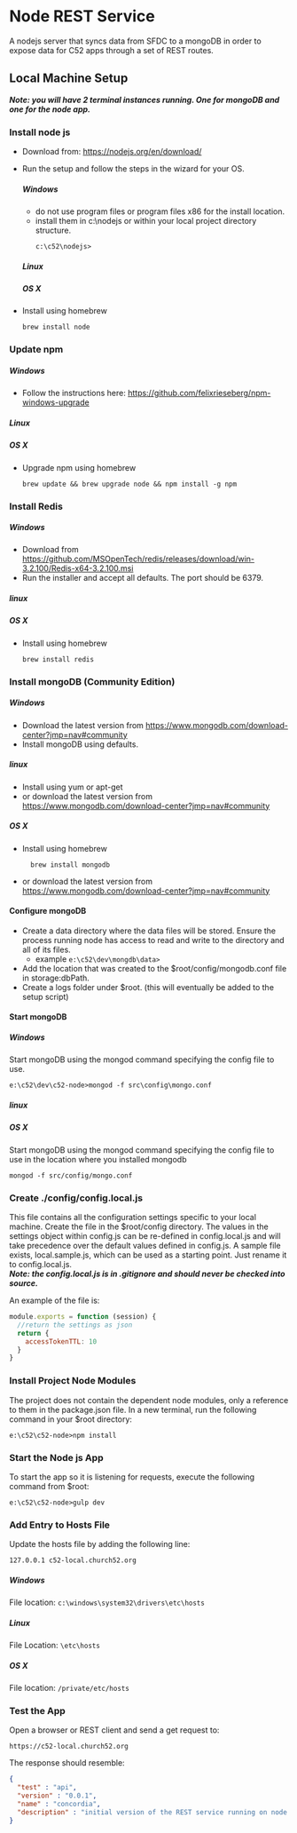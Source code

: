 # Node REST Service
A nodejs server that syncs data from SFDC to a mongoDB in order to expose data for C52 apps through a set of REST routes.

##  Local Machine Setup
***Note: you will have 2 terminal instances running.  One for mongoDB and one for the node app.***

### Install node js
* Download from: https://nodejs.org/en/download/
* Run the setup and follow the steps in the wizard for your OS.
  ##### Windows
  * do not use program files or program files x86 for the install location.
  * install them in c:\nodejs or within your local project directory structure. 
    ```dos
    c:\c52\nodejs>
    ```
  ##### Linux

  ##### OS X
* Install using homebrew 
    ```dos
    brew install node
    ```

### Update npm
  ##### Windows
  * Follow the instructions here: https://github.com/felixrieseberg/npm-windows-upgrade
  ##### Linux

  ##### OS X
* Upgrade npm using homebrew
    ```dos
    brew update && brew upgrade node && npm install -g npm
    ```

### Install Redis
##### Windows
* Download from https://github.com/MSOpenTech/redis/releases/download/win-3.2.100/Redis-x64-3.2.100.msi
* Run the installer and accept all defaults.  The port should be 6379.

##### linux

##### OS X
* Install using homebrew 
    ```dos
    brew install redis
    ```

### Install mongoDB (Community Edition)
##### Windows
* Download the latest version from https://www.mongodb.com/download-center?jmp=nav#community
* Install mongoDB using defaults.

##### linux
* Install using yum or apt-get
* or download the latest version from https://www.mongodb.com/download-center?jmp=nav#community

##### OS X
* Install using homebrew
  ```dos
    brew install mongodb
    ```
* or download the latest version from https://www.mongodb.com/download-center?jmp=nav#community

#### Configure mongoDB
* Create a data directory where the data files will be stored.  Ensure the process running node has access to read and write to the directory and all of its files.
   * example `e:\c52\dev\mongdb\data>`
* Add the location that was created to the $root/config/mongodb.conf file in storage:dbPath.
* Create a logs folder under $root. (this will eventually be added to the setup script)

#### Start mongoDB
##### Windows
Start mongoDB using the mongod command specifying the config file to use.
```dos
e:\c52\dev\c52-node>mongod -f src\config\mongo.conf
```

##### linux

##### OS X
Start mongoDB using the mongod command specifying the config file to use in the location where you installed mongodb
  ```dos
  mongod -f src/config/mongo.conf
  ```

### Create ./config/config.local.js
This file contains all the configuration settings specific to your local machine.  Create the file in the $root/config directory.  The values in the settings object within 
config.js can be re-defined in config.local.js and will take precedence over the default values defined in config.js.  A sample file exists, local.sample.js, which can
be used as a starting point.  Just rename it to config.local.js.  
***Note: the config.local.js is in .gitignore and should never be checked into source.***

An example of the file is:
```javascript
module.exports = function (session) {
  //return the settings as json
  return {
    accessTokenTTL: 10
  }
}
```

### Install Project Node Modules  
The project does not contain the dependent node modules, only a reference to them in the package.json file.
In a new terminal, run the following command in your $root directory:
```dos
e:\c52\c52-node>npm install
```

### Start the Node js App
To start the app so it is listening for requests, execute the following command from $root:
```dos
e:\c52\c52-node>gulp dev
```

### Add Entry to Hosts File
Update the hosts file by adding the following line:
```
127.0.0.1 c52-local.church52.org
``` 
##### Windows
File location: `c:\windows\system32\drivers\etc\hosts`
##### Linux
File Location: `\etc\hosts`
##### OS X
File location: `/private/etc/hosts`

### Test the App
Open a browser or REST client and send a get request to:
```
https://c52-local.church52.org
```

The response should resemble:
```json
{
  "test" : "api",
  "version" : "0.0.1",
  "name" : "concordia",
  "description" : "initial version of the REST service running on node js v6.4.0 under project concordia."
}
```

